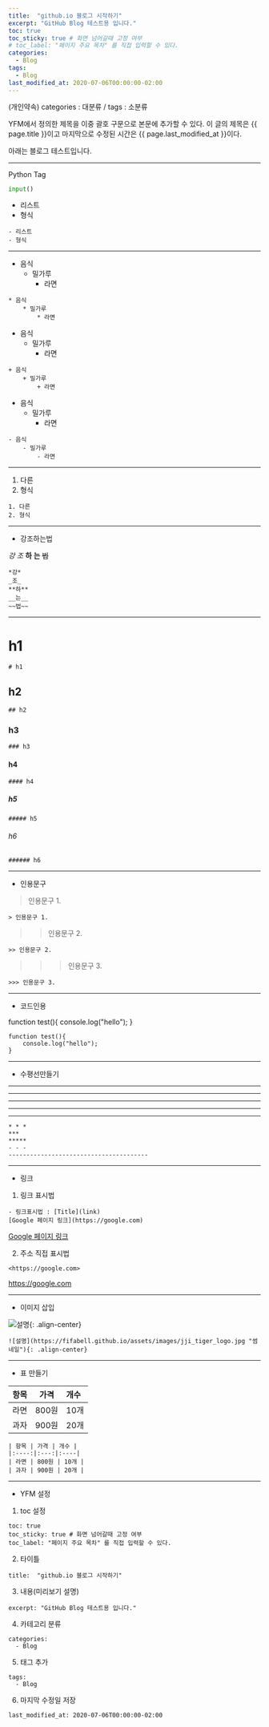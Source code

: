 ```yaml
---
title:  "github.io 블로그 시작하기"
excerpt: "GitHub Blog 테스트용 입니다."
toc: true
toc_sticky: true # 화면 넘어갈때 고정 여부
# toc_label: "페이지 주요 목차" 를 직접 입력할 수 있다.
categories:
  - Blog
tags:
  - Blog
last_modified_at: 2020-07-06T00:00:00-02:00
---
```

(개인약속)
categories : 대분류 / tags : 소분류

YFM에서 정의한 제목을 이중 괄호 구문으로 본문에 추가할 수 있다.
이 글의 제목은 {{ page.title }}이고
마지막으로 수정된 시간은 {{ page.last_modified_at }}이다.

아래는 블로그 테스트입니다.

---
Python Tag
```python
input()
```


- 리스트
- 형식

```
- 리스트
- 형식
```

***

* 음식
    * 밀가루
        * 라면

```
* 음식
    * 밀가루
        * 라면
```

+ 음식
    + 밀가루
        + 라면

```
+ 음식
    + 밀가루
        + 라면
```

- 음식
    - 밀가루
        - 라면

```
- 음식
    - 밀가루
        - 라면
```

***

1. 다른
2. 형식

```
1. 다른
2. 형식
```

***

- 강조하는법

*강*
_조_
**하**
__는__
~~법~~

```
*강*
_조_
**하**
__는__
~~법~~
```

***

# h1
```
# h1
```
## h2
```
## h2
```
### h3
```
### h3
```
#### h4
```
#### h4
```
##### h5
```
##### h5
```
###### h6
```
###### h6
```

***

- 인용문구
> 인용문구 1.
```
> 인용문구 1.
```

>> 인용문구 2.
```
>> 인용문구 2.
```

>>> 인용문구 3.
```
>>> 인용문구 3.
```

***

- 코드인용

function test(){
    console.log("hello");
}

```
function test(){
    console.log("hello");
}
```

***

- 수평선만들기

* * *
***
*****
- - -
---------------------------------------

```
* * *
***
*****
- - -
---------------------------------------
```

***

- 링크

1. 링크 표시법

```
- 링크표시법 : [Title](link)
[Google 페이지 링크](https://google.com)
```

[Google 페이지 링크](https://google.com)

2. 주소 직접 표시법

```
<https://google.com>
```

<https://google.com>

***

- 이미지 삽입

![설명](https://fifabell.github.io/assets/images/jji_tiger_logo.jpg "썸네일"){: .align-center}

```
![설명](https://fifabell.github.io/assets/images/jji_tiger_logo.jpg "썸네일"){: .align-center}
```

***

- 표 만들기

| 항목 | 가격 | 개수 |
|:----:|:----:|:----|
| 라면 | 800원 | 10개 |
| 과자 | 900원 | 20개 |

```
| 항목 | 가격 | 개수 |
|:----:|:---:|:----|
| 라면 | 800원 | 10개 |
| 과자 | 900원 | 20개 |
```

***

- YFM 설정

1. toc 설정

```
toc: true
toc_sticky: true # 화면 넘어갈때 고정 여부
toc_label: "페이지 주요 목차" 를 직접 입력할 수 있다.
```

2. 타이틀

```
title:  "github.io 블로그 시작하기"
```

3. 내용(미리보기 설명)

```
excerpt: "GitHub Blog 테스트용 입니다."
```

4. 카테고리 분류

```
categories:
  - Blog
```

5. 태그 추가

```
tags:
  - Blog
```

6. 마지막 수정일 저장

```
last_modified_at: 2020-07-06T00:00:00-02:00
```
